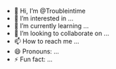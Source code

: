 - 👋 Hi, I’m @Troubleintime
- 👀 I’m interested in ...
- 🌱 I’m currently learning ...
- 💞️ I’m looking to collaborate on ...
- 📫 How to reach me ...
- 😄 Pronouns: ...
- ⚡ Fun fact: ...

<!---
Troubleintime/Troubleintime is a ✨ special ✨ repository because its `README.md` (this file) appears on your GitHub profile.
You can click the Preview link to take a look at your changes.
--->
